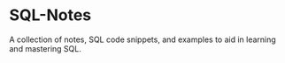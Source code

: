 # SQL-Notes
A collection of notes, SQL code snippets, and examples to aid in learning and mastering SQL.
